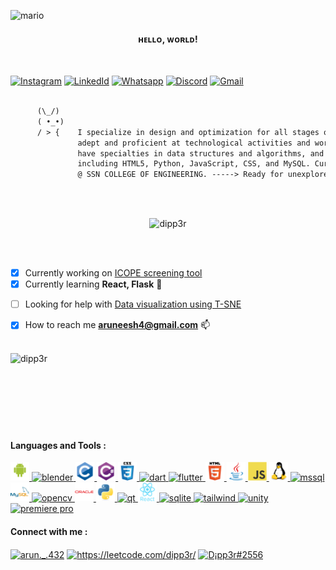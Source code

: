 ![mario](https://github.com/Dipp3r/Dipp3r/assets/91364256/aa474a5a-024d-4181-82be-651b72484ca7)

<h4 align="center" > ʜᴇʟʟᴏ, ᴡᴏʀʟᴅ! </h4>
<!-- <h6 align="left" style="font-size:5pt;">about=dict()</br>
about={</br>
&emsp;&emsp;&emsp;&emsp;&emsp;"firstname" : "Aruneeswaran"<br>
&emsp;&emsp;&emsp;&emsp;&emsp;"lastname" : "K"<br>
&emsp;&emsp;&emsp;&emsp;&emsp;"age" : 20<br>
&emsp;&emsp;&emsp;&emsp;&emsp;"gender" : "male"<br>
&emsp;&emsp;&emsp;&emsp;&emsp;"address" : {<br>
&emsp;&emsp;&emsp;&emsp;&emsp;&emsp;&emsp;&emsp;&emsp;&emsp;&emsp;"city" : "chennai"<br>
&emsp;&emsp;&emsp;&emsp;&emsp;&emsp;&emsp;&emsp;&emsp;&emsp;&emsp;"state" : "tamil nadu"<br>
&emsp;&emsp;&emsp;&emsp;&emsp;&emsp;&emsp;&emsp;&emsp;&emsp;},<br>
&emsp;&emsp;&emsp;&emsp;&emsp;"contact" : "aruneesh4@gmail.com"<br>
&emsp;&emsp;&emsp;&emsp;}<br><br><br> -->

<br/>

<a href="https://instagram.com/arun._.432">![Instagram](https://img.shields.io/badge/Instagram-000000?style=for-the-badge&logo=instagram&logoColor=white)</a>
<a href="https://www.linkedin.com/in/aruneeswaran-k-b34a08265/">![LinkedId](https://img.shields.io/badge/Linkedin-blue?style=for-the-badge&logo=linkedin&logoColor=white)</a>
<a href="https://wa.me/8056053854">![Whatsapp](https://img.shields.io/badge/Whatsapp-25D366?style=for-the-badge&logo=whatsapp&logoColor=white)</a>
<a href="https://discord.gg/D¡pp3r#2556">![Discord](https://img.shields.io/badge/Discord-7289da?style=for-the-badge&logo=discord&logoColor=white)</a>
<a href="mailto:aruneesh4@gmail.com">![Gmail](https://img.shields.io/badge/Gmail-b24435?style=for-the-badge&logo=gmail&logoColor=white)</a>


```diff                                                                                             

      (\_/)                                                                                                              
      ( •_•)                                                                                                             
      / > {    I specialize in design and optimization for all stages of the development cycle for dynamic web projects. I am
               adept and proficient at technological activities and working as part of a team for successful establishment. I
               have specialties in data structures and algorithms, and I am well-versed in numerous programming languages,
               including HTML5, Python, JavaScript, CSS, and MySQL. Currently pursuing B.Tech - Information Technology        
               @ SSN COLLEGE OF ENGINEERING. -----> Ready for unexplored innovations and challenges.      }             
               
```

<br/>
<p align="center"> <img src="https://komarev.com/ghpvc/?username=dipp3r&label=Profile%20views&color=0e75b6&style=flat" alt="dipp3r" /> </p> <br>

<!-- <p align="left"> <a href="https://github.com/ryo-ma/github-profile-trophy"><img src="https://github-profile-trophy.vercel.app/?username=dipp3r" alt="dipp3r" /></a> </p> -->
<br/>

- [x] Currently working on [ICOPE screening tool](nil)
- [x]  Currently learning **React, Flask** 🌱

<!-- - [ ]  Looking to collaborate on [nil](nil) 👯 -->

- [ ] Looking for help with [Data visualization using T-SNE](nil)

<!-- - 👨‍💻 All of my projects are available at [nil](nil) -->

<!-- - 📝 I regularly write articles on [nil](nil) -->

<!-- - 💬 Ask me about **nil** -->

- [x]  How to reach me **aruneesh4@gmail.com** 📫

<!-- - 📄 Know about my experiences [nil](nil) -->

<!-- - [x] ⚡ Fun fact **nil** -->
<br/>
<img align="left" src="https://github-readme-stats.vercel.app/api/top-langs?username=dipp3r&show_icons=true&locale=en&layout=compact" alt="dipp3r" />
<br/>
<br/>
<br/>
<br/>
<br/>
<br/>
<br/>
<h4 align="left">Languages and Tools :</h4>
<p align="left"> <a href="https://developer.android.com" target="_blank" rel="noreferrer"> <img src="https://raw.githubusercontent.com/devicons/devicon/master/icons/android/android-original-wordmark.svg" alt="android" width="30" height="30"/> </a> <a href="https://www.blender.org/" target="_blank" rel="noreferrer"> <img src="https://download.blender.org/branding/community/blender_community_badge_white.svg" alt="blender" width="30" height="A"/> </a> <a href="https://www.cprogramming.com/" target="_blank" rel="noreferrer"> <img src="https://raw.githubusercontent.com/devicons/devicon/master/icons/c/c-original.svg" alt="c" width="30" height="30"/> </a> <a href="https://www.w3schools.com/cs/" target="_blank" rel="noreferrer"> <img src="https://raw.githubusercontent.com/devicons/devicon/master/icons/csharp/csharp-original.svg" alt="csharp" width="30" height="30"/> </a> <a href="https://www.w3schools.com/css/" target="_blank" rel="noreferrer"> <img src="https://raw.githubusercontent.com/devicons/devicon/master/icons/css3/css3-original-wordmark.svg" alt="css3" width="30" height="30"/> </a> <a href="https://dart.dev" target="_blank" rel="noreferrer"> <img src="https://www.vectorlogo.zone/logos/dartlang/dartlang-icon.svg" alt="dart" width="30" height="30"/> </a> <a href="https://flutter.dev" target="_blank" rel="noreferrer"> <img src="https://www.vectorlogo.zone/logos/flutterio/flutterio-icon.svg" alt="flutter" width="30" height="30"/> </a> <a href="https://www.w3.org/html/" target="_blank" rel="noreferrer"> <img src="https://raw.githubusercontent.com/devicons/devicon/master/icons/html5/html5-original-wordmark.svg" alt="html5" width="30" height="30"/> </a> <a href="https://www.java.com" target="_blank" rel="noreferrer"> <img src="https://raw.githubusercontent.com/devicons/devicon/master/icons/java/java-original.svg" alt="java" width="30" height="30"/> </a> <a href="https://developer.mozilla.org/en-US/docs/Web/JavaScript" target="_blank" rel="noreferrer"> <img src="https://raw.githubusercontent.com/devicons/devicon/master/icons/javascript/javascript-original.svg" alt="javascript" width="30" height="30"/> </a> <a href="https://www.linux.org/" target="_blank" rel="noreferrer"> <img src="https://raw.githubusercontent.com/devicons/devicon/master/icons/linux/linux-original.svg" alt="linux" width="30" height="30"/> </a> <a href="https://www.microsoft.com/en-us/sql-server" target="_blank" rel="noreferrer"> <img src="https://www.svgrepo.com/show/303229/microsoft-sql-server-logo.svg" alt="mssql" width="30" height="30"/> </a> <a href="https://www.mysql.com/" target="_blank" rel="noreferrer"> <img src="https://raw.githubusercontent.com/devicons/devicon/master/icons/mysql/mysql-original-wordmark.svg" alt="mysql" width="30" height="30"/> </a> <a href="https://opencv.org/" target="_blank" rel="noreferrer"> <img src="https://www.vectorlogo.zone/logos/opencv/opencv-icon.svg" alt="opencv" width="30" height="30"/> </a> <a href="https://www.oracle.com/" target="_blank" rel="noreferrer"> <img src="https://raw.githubusercontent.com/devicons/devicon/master/icons/oracle/oracle-original.svg" alt="oracle" width="30" height="30"/> </a> <a href="https://www.python.org" target="_blank" rel="noreferrer"> <img src="https://raw.githubusercontent.com/devicons/devicon/master/icons/python/python-original.svg" alt="python" width="30" height="30"/> </a> <a href="https://www.qt.io/" target="_blank" rel="noreferrer"> <img src="https://upload.wikimedia.org/wikipedia/commons/0/0b/Qt_logo_2016.svg" alt="qt" width="30" height="30"/> </a> <a href="https://reactjs.org/" target="_blank" rel="noreferrer"> <img src="https://raw.githubusercontent.com/devicons/devicon/master/icons/react/react-original-wordmark.svg" alt="react" width="30" height="30"/> </a> <a href="https://www.sqlite.org/" target="_blank" rel="noreferrer"> <img src="https://www.vectorlogo.zone/logos/sqlite/sqlite-icon.svg" alt="sqlite" width="30" height="30"/> </a> <a href="https://tailwindcss.com/" target="_blank" rel="noreferrer"> <img src="https://www.vectorlogo.zone/logos/tailwindcss/tailwindcss-icon.svg" alt="tailwind" width="30" height="30"/> </a> <a href="https://unity.com/" target="_blank" rel="noreferrer"> <img src="https://www.vectorlogo.zone/logos/unity3d/unity3d-icon.svg" alt="unity" width="30" height="30"/> </a> <a href="https://www.adobe.com/products/premiere.html" target="_blank" rel="noreferrer"> <img src="https://upload.wikimedia.org/wikipedia/commons/thumb/f/f2/Adobe_Premiere_Pro_Logo.svg/1200px-Adobe_Premiere_Pro_Logo.svg.png" alt="premiere pro" width="30" height="30"/> </a></p>



<h4 align="left"> Connect with me : </h4>
<p align="left">
<a href="https://instagram.com/arun._.432" target="blank"><img align="center" src="https://raw.githubusercontent.com/rahuldkjain/github-profile-readme-generator/master/src/images/icons/Social/instagram.svg" alt="arun._.432" height="30" width="40" /></a>
<a href="https://www.leetcode.com/https://leetcode.com/dipp3r/" target="blank"><img align="center" src="https://raw.githubusercontent.com/rahuldkjain/github-profile-readme-generator/master/src/images/icons/Social/leet-code.svg" alt="https://leetcode.com/dipp3r/" height="30" width="40" /></a>
<a href="https://discord.gg/D¡pp3r#2556" target="blank"><img align="center" src="https://raw.githubusercontent.com/rahuldkjain/github-profile-readme-generator/master/src/images/icons/Social/discord.svg" alt="D¡pp3r#2556" height="30" width="40" /></a>
</p>



<!-- <p>&nbsp;<img align="center" src="https://github-readme-stats.vercel.app/api?username=dipp3r&show_icons=true&locale=en" alt="dipp3r" /></p> -->

<!-- <p><img align="center" src="https://github-readme-streak-stats.herokuapp.com/?user=dipp3r&" alt="dipp3r" /></p> -->

<!---
Dipp3r/Dipp3r is a ✨ special ✨ repository because its `README.md` (this file) appears on your GitHub profile.
You can click the Preview link to take a look at your changes.
--->
